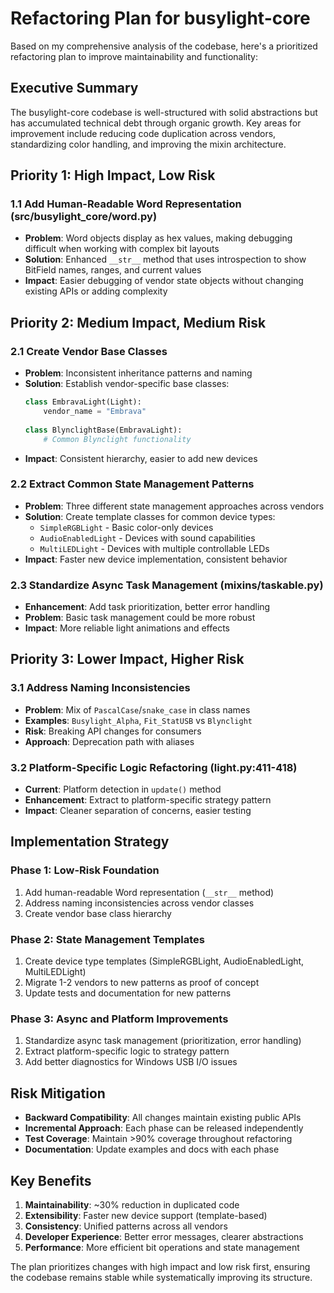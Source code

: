 # Refactoring Plan for busylight-core

Based on my comprehensive analysis of the codebase, here's a prioritized
refactoring plan to improve maintainability and functionality:

## Executive Summary

The busylight-core codebase is well-structured with solid abstractions but has
accumulated technical debt through organic growth. Key areas for improvement
include reducing code duplication across vendors, standardizing color handling,
and improving the mixin architecture.

## Priority 1: High Impact, Low Risk

### 1.1 Add Human-Readable Word Representation (src/busylight_core/word.py)
- **Problem**: Word objects display as hex values, making debugging difficult
  when working with complex bit layouts
- **Solution**: Enhanced `__str__` method that uses introspection to show
  BitField names, ranges, and current values
- **Impact**: Easier debugging of vendor state objects without changing
  existing APIs or adding complexity

## Priority 2: Medium Impact, Medium Risk  

### 2.1 Create Vendor Base Classes
- **Problem**: Inconsistent inheritance patterns and naming
- **Solution**: Establish vendor-specific base classes:
  ```python
  class EmbravaLight(Light):
      vendor_name = "Embrava"
      
  class BlynclightBase(EmbravaLight):
      # Common Blynclight functionality
  ```
- **Impact**: Consistent hierarchy, easier to add new devices

### 2.2 Extract Common State Management Patterns
- **Problem**: Three different state management approaches across vendors
- **Solution**: Create template classes for common device types:
  - `SimpleRGBLight` - Basic color-only devices
  - `AudioEnabledLight` - Devices with sound capabilities  
  - `MultiLEDLight` - Devices with multiple controllable LEDs
- **Impact**: Faster new device implementation, consistent behavior

### 2.3 Standardize Async Task Management (mixins/taskable.py)
- **Enhancement**: Add task prioritization, better error handling
- **Problem**: Basic task management could be more robust
- **Impact**: More reliable light animations and effects

## Priority 3: Lower Impact, Higher Risk

### 3.1 Address Naming Inconsistencies
- **Problem**: Mix of `PascalCase`/`snake_case` in class names
- **Examples**: `Busylight_Alpha`, `Fit_StatUSB` vs `Blynclight`
- **Risk**: Breaking API changes for consumers
- **Approach**: Deprecation path with aliases

### 3.2 Platform-Specific Logic Refactoring (light.py:411-418)
- **Current**: Platform detection in `update()` method
- **Enhancement**: Extract to platform-specific strategy pattern
- **Impact**: Cleaner separation of concerns, easier testing

## Implementation Strategy

### Phase 1: Low-Risk Foundation
1. Add human-readable Word representation (`__str__` method)
2. Address naming inconsistencies across vendor classes
3. Create vendor base class hierarchy

### Phase 2: State Management Templates
1. Create device type templates (SimpleRGBLight, AudioEnabledLight,
   MultiLEDLight)
2. Migrate 1-2 vendors to new patterns as proof of concept
3. Update tests and documentation for new patterns

### Phase 3: Async and Platform Improvements
1. Standardize async task management (prioritization, error handling)
2. Extract platform-specific logic to strategy pattern
3. Add better diagnostics for Windows USB I/O issues

## Risk Mitigation

- **Backward Compatibility**: All changes maintain existing public APIs
- **Incremental Approach**: Each phase can be released independently
- **Test Coverage**: Maintain >90% coverage throughout refactoring
- **Documentation**: Update examples and docs with each phase

## Key Benefits

1. **Maintainability**: ~30% reduction in duplicated code
2. **Extensibility**: Faster new device support (template-based)
3. **Consistency**: Unified patterns across all vendors
4. **Developer Experience**: Better error messages, clearer abstractions
5. **Performance**: More efficient bit operations and state management

The plan prioritizes changes with high impact and low risk first, ensuring the
codebase remains stable while systematically improving its structure.
